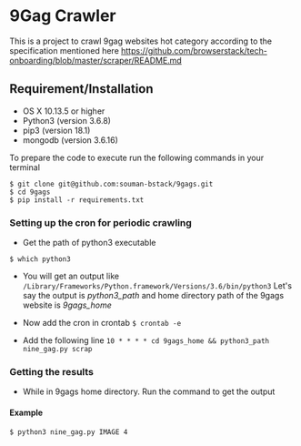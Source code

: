 # 9Gag Crawler
This is a project to crawl 9gag websites hot category according to the specification mentioned here https://github.com/browserstack/tech-onboarding/blob/master/scraper/README.md

## Requirement/Installation
- OS X 10.13.5 or higher
- Python3 (version 3.6.8)
- pip3 (version 18.1)
- mongodb (version 3.6.16)

To prepare the code to execute run the following commands in your terminal
```
$ git clone git@github.com:souman-bstack/9gags.git
$ cd 9gags
$ pip install -r requirements.txt
```
### Setting up the cron for periodic crawling
- Get the path of python3 executable
```
$ which python3
```
- You will get an output like `/Library/Frameworks/Python.framework/Versions/3.6/bin/python3`
Let's say the output is *python3_path* and home directory path of the 9gags website is *9gags_home*

- Now add the cron in crontab
`$ crontab -e`

- Add the following line
`10 * * * * cd 9gags_home && python3_path nine_gag.py scrap`

### Getting the results
- While in 9gags home directory. Run the command to get the output
#### Example
```
$ python3 nine_gag.py IMAGE 4
```